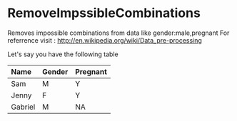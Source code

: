 RemoveImpssibleCombinations
===============
Removes impossible combinations from data like gender:male,pregnant
For referrence visit : http://en.wikipedia.org/wiki/Data_pre-processing 

Let's say you have the following table 

|Name|Gender|Pregnant|
|:---|:-----|:-----|
|Sam|M|Y|
|Jenny|F|Y|
|Gabriel|M|NA

